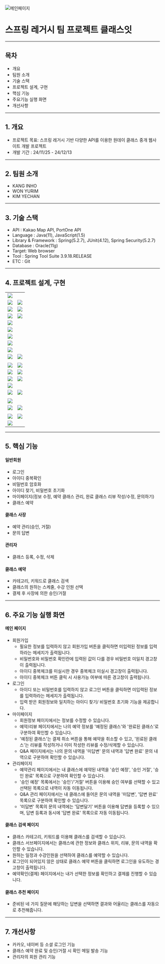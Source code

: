 ![메인페이지](https://github.com/user-attachments/assets/164ab0a4-d958-4e66-9858-85cd638d66a1)


# 스프링 레거시 팀 프로젝트 클래스잇
***
## 목차
+ 개요
+ 팀원 소개
+ 기술 스택
+ 프로젝트 설계, 구현
+ 핵심 기능
+ 주요기능 실행 화면
+ 개선사항
***
## 1. 개요
+ 프로젝트 목표: 스프링 레거시 기반 다양한 API를 이용한 원데이 클래스 중개 웹사이트 개발 프로젝트
+ 개발 기간 : 24/11/25 - 24/12/13
***
## 2. 팀원 소개
+ KANG INHO
+ WON YURIM
+ KIM YECHAN
***
## 3. 기술 스택
+ API : Kakao Map API, PortOne API
+ Language : Java(11), JavaScript(1.5)
+ Library & Framework : Spring(5.2.7), JUnit(4.12), Spring Security(5.2.7)
+ Database : Oracle(11g)
+ Target: Web browser
+ Tool : Spring Tool Suite 3.9.18.RELEASE
+ ETC : Git
***
## 4. 프로젝트 설계, 구현
<table>
  <tbody>
    <tr>
      <td colspan="2">
        <img src="https://github.com/user-attachments/assets/182f2b45-3b60-47e6-bc08-42cef2167197" />
      </td>
    </tr>
    <tr>
      <td>
        <img src="https://github.com/user-attachments/assets/62c6d438-fa88-442b-a5a2-b147a7c897b7" />
      </td>
      <td>
        <img src="https://github.com/user-attachments/assets/b6256b65-b72b-463e-97c9-7b04ec121379" />
      </td>
    </tr>
    <tr>
      <td>
        <img src="https://github.com/user-attachments/assets/087a3e1e-d559-4a2d-9f37-432d509f61ac" />
      </td>
      <td>
        <img src="https://github.com/user-attachments/assets/492f5b9a-9d88-4862-b9a6-286c626e5c04" />
      </td>
    </tr>
    <tr>
      <td>
        <img src="https://github.com/user-attachments/assets/d9599c9b-ed0d-41de-8507-2e9fb0abbf83" />
      </td>
      <td>
        <img src="https://github.com/user-attachments/assets/77f820cd-9d86-4a98-92ae-e6873bef9c5d" />
      </td>
    </tr>
    <tr>
      <td colspan="2">
        <img src="https://github.com/user-attachments/assets/16fbdafb-778f-4d73-8d0e-d4ca8c1180e4" />
      </td>
    </tr>
    <tr>
      <td colspan="2">
        <img src="https://github.com/user-attachments/assets/2becab3b-6dc1-4f26-b0a7-65a16e358dc2" />
      </td>
    </tr>
    <tr>
      <td colspan="2">
        <img src="https://github.com/user-attachments/assets/14a90662-b855-4e3f-97be-f620ec87bae5" />
      </td>
    </tr>
    <tr>
      <td colspan="2">
        <img src="https://github.com/user-attachments/assets/1fdbbcd4-892d-4af8-8f1a-b831b8c3babc" />
      </td>
    </tr>
    <tr>
      <td>
        <img src="https://github.com/user-attachments/assets/b8d5a806-18a7-4a19-8785-db7897fd54ed" />
      </td>
      <td>
        <img src="" />
      </td>
    </tr>
    <tr>
      <td>
        <img src="https://github.com/user-attachments/assets/430ebcbe-e03b-41fa-aeb7-56ee0b569bf8" />
      </td>
      <td>
        <img src="https://github.com/user-attachments/assets/86b90f60-4a63-4cc9-894b-f5070190c82d" />
      </td>
    </tr>
    <tr>
      <td>
        <img src="" />
      </td>
       <td>
        <img src="" />
      </td>
    </tr>
    <tr>
      <td>
        <img src="https://github.com/user-attachments/assets/a5fc9d62-bc16-4099-aa2d-553da46793a8" />
      </td>
      <td>
        <img src="https://github.com/user-attachments/assets/68902df3-6832-4da3-9ad2-3ad126fb6539" />
      </td>
    </tr>
    <tr>
      <td>
        <img src="https://github.com/user-attachments/assets/90f4c8be-f8e4-4c35-bd5b-9f26b9ca86de" />
      </td>
      <td>
        <img src="https://github.com/user-attachments/assets/d4be1a63-1c8a-4325-be87-a773acac9bbc" />
      </td>
    </tr>
    <tr>
      <td>
        <img src="https://github.com/user-attachments/assets/fb129b3c-0c4e-4c15-9b26-da7e7321c764" />
      </td>
      <td>
        <img src="https://github.com/user-attachments/assets/79085d94-da38-4357-b8f5-c04259a07981" />
      </td>
    </tr>
    <tr>
      <td>
        <img src="https://github.com/user-attachments/assets/dfcce3f2-84af-4fc7-84ab-11294d1bf3d3" />
      </td>
      <td>
        <img src="" />
      </td>
    </tr>
    <tr>
      <td>
        <img src="https://github.com/user-attachments/assets/d9b177e6-8527-47fc-a3a9-0131ef7773dd" />
      </td>
       <td>
        <img src="https://github.com/user-attachments/assets/22b5bee9-a800-4205-9d91-a5398f9c479f" />
      </td>
    </tr>
    <tr>
      <td>
        <img src="" />
      </td>
      <td>
        <img src="" />
      </td>
    </tr>
    <tr>
      <td>
        <img src="https://github.com/user-attachments/assets/4fa2fef6-c635-493a-a528-5dd55f8ac919" />
      </td>
      <td>
        <img src="" />
      </td>
    </tr>
    <tr>
      <td>
        <img src="https://github.com/user-attachments/assets/8ae8ea85-0830-468f-8936-da0cf5b892fe" />
      </td>
      <td>
        <img src="https://github.com/user-attachments/assets/d7b47214-3fb0-48c4-ba63-d1fa645464ae" />
      </td>
    </tr>
    <tr>
      <td>
        <img src="" />
      </td>
      <td>
        <img src="" />
      </td>
    </tr>
    <tr>
      <td>
        <img src="https://github.com/user-attachments/assets/5c482029-a3bf-4d3c-89ea-d145ef775359" />
      </td>
      <td>
        <img src="https://github.com/user-attachments/assets/1e925e43-9922-4b05-9081-60e6985adf07" />
      </td>
    </tr>
    <tr>
      <td>
        <img src="https://github.com/user-attachments/assets/016a61a4-cd07-4805-8d6a-91d506cc618f" />
      </td>
  </tbody>
</table>

***
## 5. 핵심 기능
#### 일반회원
+ 로그인
+ 아이디 중복확인
+ 비밀번호 암호화
+ 아이디 찾기, 비밀번호 초기화
+ 마이페이지(정보 수정, 예약 클래스 관리, 완료 클래스 리뷰 작성/수정, 문의하기)
+ 클래스 예약
#### 클래스 사장
+ 예약 관리(승인, 거절)
+ 문의 답변
#### 관리자
+ 클래스 등록, 수정, 삭제
#### 클래스 예약
+ 카테고리, 키워드로 클래스 검색
+ 클래스의 원하는 스케줄, 수강 인원 선택
+ 결제 후 사장에 의한 승인/거절
***
## 6. 주요 기능 실행 화면
#### 메인 페이지
+ 회원가입
  + 필요한 정보를 입력하지 않고 회원가입 버튼을 클릭하면 미입력된 정보를 입력하라는 메세지가 출력됩니다.
  + 비밀번호와 비밀번호 확인란에 입력된 값이 다를 경우 비밀번호 미일치 경고창이 출력됩니다.
  + 아이디 중복체크를 미실시한 경우 중복체크 미실시 경고창이 출력됩니다.
  + 아이디 중복체크 버튼 클릭 시 사용가능 여부에 따른 경고창이 출력됩니다.
+ 로그인
  + 아이디 또는 비밀번호를 입력하지 않고 로그인 버튼을 클릭하면 미입력된 정보를 입력하라는 메세지가 출력됩니다.
  + 입력 받은 회원정보와 일치하는 아이디 찾기/ 비밀번호 초기화 기능을 제공합니다.
+ 마이페이지
  + 회원정보 페이지에서는 정보를 수정할 수 있습니다.
  + 예약/리뷰 페이지에서는 나의 예약 정보를 '예정된 클래스'와 '완료된 클래스'로 구분하여 확인할 수 있습니다.
  + '예정된 클래스'는 결제 취소 버튼을 통해 예약을 취소할 수 있고, '왼료된 클래스'는 리뷰를 작성하거나 이미 작성한 리뷰를 수정/삭제할 수 있습니다.
  + Q&A 페이지에서는 나의 문의 내역을 '미답변' 문의 내역과 '답변 완료' 문의 내역으로 구분하여 확인할 수 있습니다.
+ 관리페이지
  + 예약관리 페이지에서는 내 클래스에 예약된 내역을 '승인 예정', '승인 거절', '승인 완료' 목록으로 구분하여 확인할 수 있습니다.
  + '승인 예정' 목록에서는 '승인'/'거절' 버튼을 이용해 승인 여부를 선택할 수 있고 선택된 목록으로 내역이 자동 이동됩니다.
  + Q&A 관리 페이지에서는 내 클래스에 들어온 문의 내역을 '미답변', '답변 완료' 목록으로 구분하여 확인할 수 있습니다.
  + '미답변' 목록의 문의 내역에는 '답변달기' 버튼을 이용해 답변을 등록할 수 있으며, 답변 등록과 동시에 '답변 완료' 목록으로 자동 이동됩니다.
#### 클래스 검색 페이지
+ 클래스 카테고리, 키워드를 이용해 클래스를 검색할 수 있습니다.
+ 클래스 서브페이지에서는 클래스에 관한 정보와 클래스 위치, 리뷰, 문의 내역을 확인할 수 있습니다.
+ 원하는 일정과 수강인원을 선택하여 클래스를 예약할 수 있습니다.
+ 로그인이 되어있지 않은 상태로 클래스 예약 버튼을 클릭하면 로그인을 유도하는 경고창이 출력됩니다.
+ 예약확인(결제) 페이지에서는 내가 선택한 정보를 확인하고 결제를 진행할 수 있습니다.
#### 클래스 추천 페이지
+ 준비된 네 가지 질문에 해당하는 답변을 선택하면 결과와 어울리는 클래스를 자동으로 추천해줍니다.
***
## 7. 개선사항
+ 카카오, 네이버 등 소셜 로그인 기능
+ 클래스 예약 완료 및 승인/거절 시 확인 메일 발송 기능
+ 관리자의 회원 관리 기능

